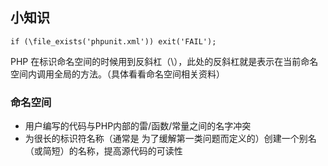 ## 小知识 ##

	if (\file_exists('phpunit.xml')) exit('FAIL');
	
PHP 在标识命名空间的时候用到反斜杠（\），此处的反斜杠就是表示在当前命名空间内调用全局的方法。（具体看看命名空间相关资料）

### 命名空间 ###

- 用户编写的代码与PHP内部的雷/函数/常量之间的名字冲突
- 为很长的标识符名称（通常是 为了缓解第一类问题而定义的）创建一个别名（或简短）的名称，提高源代码的可读性